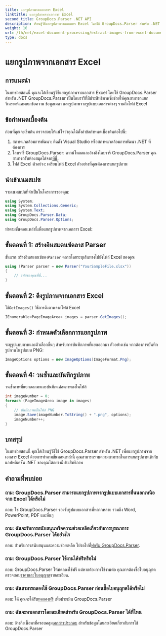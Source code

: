 ```yaml
---
title: แยกรูปภาพจากเอกสาร Excel
linktitle: แยกรูปภาพจากเอกสาร Excel
second_title: GroupDocs.Parser .NET API
description: เรียนรู้วิธีแยกรูปภาพจากเอกสาร Excel โดยใช้ GroupDocs.Parser สำหรับ .NET คำแนะนำทีละขั้นตอนพร้อมตัวอย่างโค้ด
weight: 10
url: /th/net/excel-document-processing/extract-images-from-excel-document/
type: docs
---
```

# แยกรูปภาพจากเอกสาร Excel

## การแนะนำ
ในบทช่วยสอนนี้ คุณจะได้เรียนรู้วิธีแยกรูปภาพจากเอกสาร Excel โดยใช้ GroupDocs.Parser สำหรับ .NET GroupDocs.Parser เป็นไลบรารีที่มีประสิทธิภาพซึ่งช่วยให้คุณสามารถแยกวิเคราะห์และแยกข้อความ ข้อมูลเมตา และรูปภาพจากรูปแบบเอกสารต่างๆ รวมถึงไฟล์ Excel
## ข้อกำหนดเบื้องต้น
ก่อนที่คุณจะเริ่มต้น ตรวจสอบให้แน่ใจว่าคุณได้ตั้งค่าข้อกำหนดเบื้องต้นต่อไปนี้:
1. สภาพแวดล้อมการพัฒนา: ติดตั้ง Visual Studio หรือสภาพแวดล้อมการพัฒนา .NET ที่ต้องการ
2.  ไลบรารี GroupDocs.Parser: ดาวน์โหลดและอ้างอิงไลบรารี GroupDocs.Parser คุณสามารถรับห้องสมุดได้จาก[ที่นี่](https://releases.groupdocs.com/parser/net/).
3. ไฟล์ Excel ตัวอย่าง: เตรียมไฟล์ Excel ตัวอย่างที่คุณต้องการแยกรูปภาพ
## นำเข้าเนมสเปซ
รวมเนมสเปซที่จำเป็นในโครงการของคุณ:
```csharp
using System;
using System.Collections.Generic;
using System.Text;
using GroupDocs.Parser.Data;
using GroupDocs.Parser.Options;
```
ทำตามขั้นตอนเหล่านี้เพื่อแยกรูปภาพจากเอกสาร Excel:
## ขั้นตอนที่ 1: สร้างอินสแตนซ์คลาส Parser
 ขั้นแรก สร้างอินสแตนซ์ของ`Parser` คลาสโดยระบุเส้นทางไปยังไฟล์ Excel ของคุณ
```csharp
using (Parser parser = new Parser("YourSampleFile.xlsx"))
{
    // รหัสของคุณที่นี่...
}
```
## ขั้นตอนที่ 2: ดึงรูปภาพจากเอกสาร Excel
 ใช้`GetImages()` วิธีการดึงภาพจากไฟล์ Excel
```csharp
IEnumerable<PageImageArea> images = parser.GetImages();
```
## ขั้นตอนที่ 3: กำหนดตัวเลือกการแยกรูปภาพ
ระบุรูปแบบภาพและตัวเลือกอื่นๆ สำหรับการบันทึกภาพที่แยกออกมา ตัวอย่างเช่น หากต้องการบันทึกรูปภาพในรูปแบบ PNG:
```csharp
ImageOptions options = new ImageOptions(ImageFormat.Png);
```
## ขั้นตอนที่ 4: วนซ้ำและบันทึกรูปภาพ
วนซ้ำภาพที่แยกออกมาและบันทึกแต่ละภาพลงในไฟล์
```csharp
int imageNumber = 0;
foreach (PageImageArea image in images)
{
    // บันทึกภาพเป็นไฟล์ PNG
    image.Save(imageNumber.ToString() + ".png", options);
    imageNumber++;
}
```
## บทสรุป
ในบทช่วยสอนนี้ คุณได้เรียนรู้วิธีใช้ GroupDocs.Parser สำหรับ .NET เพื่อแยกรูปภาพจากเอกสาร Excel ด้วยการทำตามขั้นตอนเหล่านี้ คุณสามารถรวมความสามารถในการแยกรูปภาพเข้ากับแอปพลิเคชัน .NET ของคุณได้อย่างมีประสิทธิภาพ

## คำถามที่พบบ่อย
### ถาม: GroupDocs.Parser สามารถแยกรูปภาพจากรูปแบบเอกสารอื่นนอกเหนือจาก Excel ได้หรือไม่
ตอบ: ใช่ GroupDocs.Parser รองรับรูปแบบเอกสารที่หลากหลาย รวมถึง Word, PowerPoint, PDF และอื่นๆ
### ถาม: ฉันจะรับการสนับสนุนหรือความช่วยเหลือเกี่ยวกับการบูรณาการ GroupDocs.Parser ได้อย่างไร
 ตอบ: สำหรับการสนับสนุนและความช่วยเหลือ โปรดไปที่[ฟอรัม GroupDocs.Parser](https://forum.groupdocs.com/c/parser/17).
### ถาม: GroupDocs.Parser ใช้งานได้ฟรีหรือไม่
 ตอบ: GroupDocs.Parser ให้ทดลองใช้ฟรี แต่หากต้องการใช้งานต่อ คุณอาจต้องซื้อใบอนุญาต ตรวจสอบ[ราคาและใบอนุญาต](https://purchase.groupdocs.com/buy)รายละเอียด.
### ถาม: ฉันสามารถลองใช้ GroupDocs.Parser ก่อนซื้อใบอนุญาตได้หรือไม่
 ตอบ: ได้ คุณจะได้รับ[ทดลองฟรี](https://releases.groupdocs.com/) เพื่อประเมิน GroupDocs.Parser
### ถาม: ฉันจะหาเอกสารโดยละเอียดสำหรับ GroupDocs.Parser ได้ที่ไหน
 ตอบ: อ้างถึงเนื้อหาที่ครอบคลุม[เอกสารประกอบ](https://tutorials.groupdocs.com/parser/net/) สำหรับข้อมูลโดยละเอียดเกี่ยวกับการใช้ GroupDocs.Parser